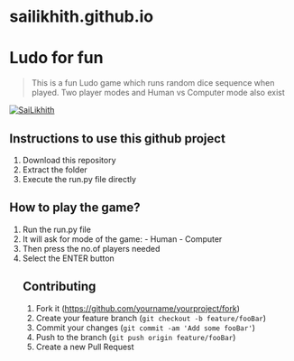 # sailikhith.github.io
# Ludo for fun
> This is a fun Ludo game which runs random dice sequence when played. Two player modes and Human vs Computer mode also exist

[![SaiLikhith](https://img.shields.io/badge/Sai%20Likhith-ludo-brightgreen)](https://www.github.com/sailikhith7/ludo_game_for_fun/)

## Instructions to use this github project

<ol>
  <li>
    Download this repository
  </li>
  <li>
    Extract the folder
  </li>
  <li>
    Execute the run.py file directly
  </li>
  </ol>
  
## How to play the game?
<ol>
  <li>
    Run the run.py file
  </li>
  <li>
    It will ask for mode of the game: 
    - Human
    - Computer
  </li>
  <li>
    Then press the no.of players needed
  </li>
  <li>
    Select the ENTER button 
  </li>
  
## Contributing

1. Fork it (<https://github.com/yourname/yourproject/fork>)
2. Create your feature branch (`git checkout -b feature/fooBar`)
3. Commit your changes (`git commit -am 'Add some fooBar'`)
4. Push to the branch (`git push origin feature/fooBar`)
5. Create a new Pull Request

